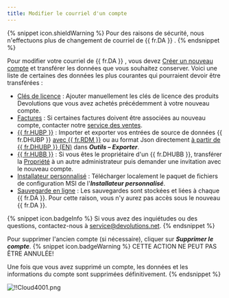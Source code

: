 ```yaml
---
title: Modifier le courriel d'un compte
---
```

{% snippet icon.shieldWarning %} 
Pour des raisons de sécurité, nous n'effectuons plus de changement de courriel de {{ fr.DA }} . 
{% endsnippet %}
 
Pour modifier votre courriel de {{ fr.DA }} , vous devez [Créer un nouveau compte](/fr/cloud/devolutions-account/create-devolutions-account/) et transférer les données que vous souhaitez conserver. Voici une liste de certaines des données les plus courantes qui pourraient devoir être transférées :  

* [Clés de licence](/fr/cloud/portal/serials/) : Ajouter manuellement les clés de licence des produits Devolutions que vous avez achetés précédemment à votre nouveau compte.  
* [Factures](/fr/cloud/portal/invoices/) : Si certaines factures doivent être associées au nouveau compte, contacter notre [service des ventes](mailto:sales@devolutions.net).  
* [{{ fr.HUBP }}](/fr/cloud/hub-personal/) : Importer et exporter vos entrées de source de données {{ fr.DHUBP }} [avec {{ fr.RDM }}](/fr/kb/remote-desktop-manager/how-to-articles/export-import-entries/) ou au format Json directement [à partir de {{ fr.DHUBP }} (EN)](/kb/hub-business/how-to-articles/import-export-data-hub-personal/) dans ***Outils – Exporter***.  
* [{{ fr.HUBB }}](/fr/cloud/hub-business/) : Si vous êtes le propriétaire d'un {{ fr.DHUBB }}, transférer la [Propriété](/fr/hub/web-interface/hub-overview/administration/management/users/hub-ownership/) à un autre administrateur puis demander une invitation avec le nouveau compte. 
* [Installateur personnalisé](/fr/cloud/rdm-online-services/custom-installer/) : Télécharger localement le paquet de fichiers de configuration MSI de l'***Installateur personnalisé***. 
* [Sauvegarde en ligne](/fr/cloud/rdm-online-services/online-backup/) : Les sauvegardes sont stockées et liées à chaque {{ fr.DA }}. Pour cette raison, vous n'y aurez pas accès sous le nouveau {{ fr.DA }}.  

{% snippet icon.badgeInfo %} 
Si vous avez des inquiétudes ou des questions, contactez-nous à [service@devolutions.net](mailto:service@devolutions.net). 
{% endsnippet %}
 
Pour supprimer l'ancien compte (si nécessaire), cliquer sur ***Supprimer le compte***. 
{% snippet icon.badgeWarning %} 
CETTE ACTION NE PEUT PAS ÊTRE ANNULÉE!  

Une fois que vous avez supprimé un compte, les données et les informations du compte sont supprimées définitivement. 
{% endsnippet %}
 
![!!Cloud4001.png](https://webdevolutions.azureedge.net/docs/fr/cloud/Cloud4001.png) 


